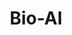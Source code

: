 ---
# Featured tags need to have either the `list` or `grid` layout (PRO only).
layout: post

# The title of the tag's page.
title: Bio-AI
sidebar: true

# The name of the tag, used in a post's front matter (e.g. tags: [<slug>]).
slug: bio-ai

# (Optional) Write a short (~150 characters) description of this featured tag.
description: >
  This is Bio-AI convergense section

# (Optional) You can disable grouping posts by date.
# no_groups: true

# Exclude this example category from the sitemap.
# DON'T USE THIS SETTING IN YOUR CATEGORIES!
sitemap: false
---